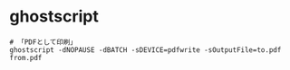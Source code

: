 # ghostscript

```
# 「PDFとして印刷」
ghostscript -dNOPAUSE -dBATCH -sDEVICE=pdfwrite -sOutputFile=to.pdf from.pdf
```
